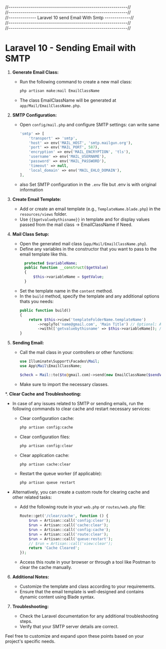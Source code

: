 
//------------------------------------------------------------//<br>
//------------------------------------------------------------//<br>
//-------------- Laravel 10 send Email With Smtp -------------//<br>
//------------------------------------------------------------//<br>
//------------------------------------------------------------//<br>

# Laravel 10 - Sending Email with SMTP

1. **Generate Email Class:**
   - Run the following command to create a new mail class:
     ```bash
     php artisan make:mail EmailClassName
     ```
   - The class EmailClassName will be generated at `app/Mail/EmailClassName.php`.

2. **SMTP Configuration:**
   - Open `config/mail.php` and configure SMTP settings: can write same
     ```php
     'smtp' => [
         'transport' => 'smtp',
         'host' => env('MAIL_HOST', 'smtp.mailgun.org'),
         'port' => env('MAIL_PORT', 587),
         'encryption' => env('MAIL_ENCRYPTION', 'tls'),
         'username' => env('MAIL_USERNAME'),
         'password' => env('MAIL_PASSWORD'),
         'timeout' => null,
         'local_domain' => env('MAIL_EHLO_DOMAIN'),
     ],
     ```
   - also Set SMTP configuration in the `.env` file but .env is with original information

3. **Create Email Template:**
   - Add or create an email template (e.g., `TemplateName.blade.php`) in the `resources/views` folder.
   - Use `{{$getvaluebythisname}}` in template and for display values passed from the mail class -> EmailClassName if Need.
     
4. **Mail Class Setup:**
   - Open the generated mail class (`app/Mail/EmailClassName.php`).
   - Define any variables in the constructor that you want to pass to the email template like this.
     ```php
       protected $variableName;
       public function __construct($getValue)
       {
           $this->variableName = $getValue;
       }

     ```
   - Set the template name in the `content` method.
   - In the `build` method, specify the template and any additional options thats you needs:
     ```php
     public function build()
     {
         return $this->view('templateFolderName.templateName')
             ->replyTo('name@gmail.com', 'Main Title') // Optional: Add a reply-to address
             ->with(['getvaluebythisname' => $this->variableName]); // Optional: Pass values to the template
     }
     ```

5. **Sending Email:**
   - Call the mail class in your controllers or other functions:
     ```php
     use Illuminate\Support\Facades\Mail;
     use App\Mail\EmailClassName;
     
     $check = Mail::to($to@gmail.com)->send(new EmailClassName($sendValue));
     ```
   - Make sure to import the necessary classes.


*. **Clear Cache and Troubleshooting:**
   - In case of any issues related to SMTP or sending emails, run the following commands to clear cache and restart necessary services:
     - Clear configuration cache:
       ```bash
       php artisan config:cache
       ```
     - Clear configuration files:
       ```bash
       php artisan config:clear
       ```
     - Clear application cache:
       ```bash
       php artisan cache:clear
       ```
     - Restart the queue worker (if applicable):
       ```bash
       php artisan queue restart
       ```

   - Alternatively, you can create a custom route for clearing cache and other related tasks:
     - Add the following route in your `web.php` or `routes/web.php` file:
       ```php
       Route::get('/clear/cache', function () {
           $run = Artisan::call('config:clear');
           $run = Artisan::call('cache:clear');
           $run = Artisan::call('config:cache');
           $run = Artisan::call('route:clear');
           $run = Artisan::call('queue:restart');
           // $run = Artisan::call('view:clear');
           return 'Cache Cleared';
       });
       ```
     - Access this route in your browser or through a tool like Postman to clear the cache manually.


6. **Additional Notes:**
   - Customize the template and class according to your requirements.
   - Ensure that the email template is well-designed and contains dynamic content using Blade syntax.

7. **Troubleshooting:**
   - Check the Laravel documentation for any additional troubleshooting steps.
   - Verify that your SMTP server details are correct.

Feel free to customize and expand upon these points based on your project's specific needs.

